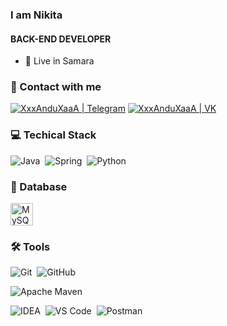 ### I am Nikita
#### BACK-END DEVELOPER

- 📍 Live in Samara

### 🤝 Contact with me

[<img alt="XxxAnduXaaA | Telegram" src="https://img.shields.io/badge/telegram-1DA1F2.svg?&style=for-the-badge&logo=telegram&logoColor=white" />][telegram]
[<img alt="XxxAnduXaaA | VK" src="https://img.shields.io/badge/vk-4680C2.svg?&style=for-the-badge&logo=vk&logoColor=white" />][vk]

[telegram]: https://t.me/Andromeda009
[vk]: https://vk.com/idnakfas

### 💻 Techical Stack

<img alt="Java" src="https://img.shields.io/badge/java-%23ED8B00.svg?style=for-the-badge&logo=java&logoColor=fff" />&nbsp;
<img alt="Spring" src="https://img.shields.io/badge/spring-%236DB33F.svg?style=for-the-badge&logo=spring&logoColor=fff" />&nbsp;
<img alt="Python" src="https://img.shields.io/badge/python-3670A0?style=for-the-badge&logo=python&logoColor=ffdd54" />&nbsp;

### 💾 Database

<p align="left">
<a href="https://www.mysql.com/" target="_blank" rel="noreferrer"><img src="https://raw.githubusercontent.com/danielcranney/readme-generator/main/public/icons/skills/mysql-colored.svg" width="36" height="36" alt="MySQL" /></a>
</p>

### 🛠 Tools

<img alt="Git" src="https://img.shields.io/badge/git-F05033.svg?&style=for-the-badge&logo=git&logoColor=fff" />&nbsp;
<img alt="GitHub" src="https://img.shields.io/badge/github-000.svg?&style=for-the-badge&logo=github&logoColor=fff" />&nbsp;

<img alt="Apache Maven" src="https://img.shields.io/badge/Apache%20Maven-C71A36?style=for-the-badge&logo=Apache%20Maven&logoColor=fff" />&nbsp;

<img alt="IDEA" src="https://img.shields.io/badge/IntelliJIDEA-000000.svg?style=for-the-badge&logo=intellij-idea&logoColor=fff" />&nbsp;
<img alt="VS Code" src="https://img.shields.io/badge/vs code-007ACC.svg?&style=for-the-badge&logo=visual-studio-code&logoColor=fff" />&nbsp;
<img alt="Postman" src="https://img.shields.io/badge/Postman-FF6C37?style=for-the-badge&logo=postman&logoColor=fff" />&nbsp;
